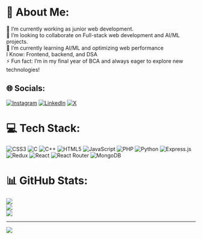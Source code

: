 # 💫 About Me:
🔭 I’m currently working as junior web development.<br>👯 I’m looking to collaborate on Full-stack web development and AI/ML projects.<br>🌱 I’m currently learning  AI/ML and optimizing web performance<br> I Know: Frontend, backend, and DSA<br>⚡ Fun fact: I’m in my final year of BCA and always eager to explore new technologies!


## 🌐 Socials:
[![Instagram](https://img.shields.io/badge/Instagram-%23E4405F.svg?logo=Instagram&logoColor=white)](https://instagram.com/https://www.instagram.com/) [![LinkedIn](https://img.shields.io/badge/LinkedIn-%230077B5.svg?logo=linkedin&logoColor=white)](https://linkedin.com/in/https://www.linkedin.com/in/web-devloper-amaan-khan/) [![X](https://img.shields.io/badge/X-black.svg?logo=X&logoColor=white)](https://x.com/https://x.com/Wdev_Amaan) 

# 💻 Tech Stack:
![CSS3](https://img.shields.io/badge/css3-%231572B6.svg?style=for-the-badge&logo=css3&logoColor=white) ![C](https://img.shields.io/badge/c-%2300599C.svg?style=for-the-badge&logo=c&logoColor=white) ![C++](https://img.shields.io/badge/c++-%2300599C.svg?style=for-the-badge&logo=c%2B%2B&logoColor=white) ![HTML5](https://img.shields.io/badge/html5-%23E34F26.svg?style=for-the-badge&logo=html5&logoColor=white) ![JavaScript](https://img.shields.io/badge/javascript-%23323330.svg?style=for-the-badge&logo=javascript&logoColor=%23F7DF1E) ![PHP](https://img.shields.io/badge/php-%23777BB4.svg?style=for-the-badge&logo=php&logoColor=white) ![Python](https://img.shields.io/badge/python-3670A0?style=for-the-badge&logo=python&logoColor=ffdd54) ![Express.js](https://img.shields.io/badge/express.js-%23404d59.svg?style=for-the-badge&logo=express&logoColor=%2361DAFB) ![Redux](https://img.shields.io/badge/redux-%23593d88.svg?style=for-the-badge&logo=redux&logoColor=white) ![React](https://img.shields.io/badge/react-%2320232a.svg?style=for-the-badge&logo=react&logoColor=%2361DAFB) ![React Router](https://img.shields.io/badge/React_Router-CA4245?style=for-the-badge&logo=react-router&logoColor=white) ![MongoDB](https://img.shields.io/badge/MongoDB-%234ea94b.svg?style=for-the-badge&logo=mongodb&logoColor=white)
# 📊 GitHub Stats:
![](https://github-readme-stats.vercel.app/api?username=Akgithhub&theme=dark&hide_border=false&include_all_commits=false&count_private=true)<br/>
![](https://github-readme-streak-stats.herokuapp.com/?user=Akgithhub&theme=dark&hide_border=false)<br/>
![](https://github-readme-stats.vercel.app/api/top-langs/?username=Akgithhub&theme=dark&hide_border=false&include_all_commits=false&count_private=true&layout=compact)

---
[![](https://visitcount.itsvg.in/api?id=Akgithhub&icon=0&color=0)](https://visitcount.itsvg.in)

<!-- Proudly created with GPRM ( https://gprm.itsvg.in ) -->

